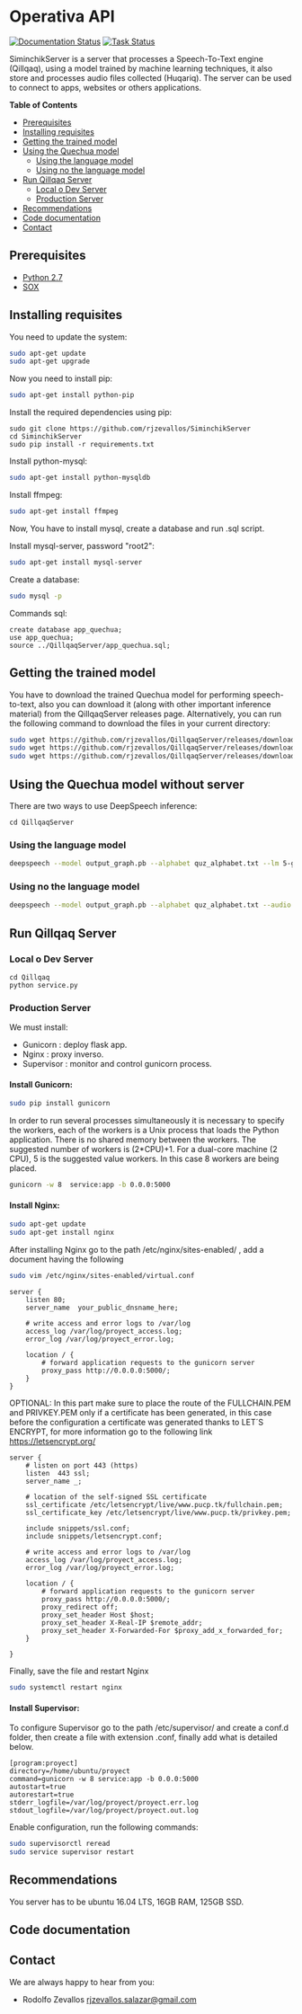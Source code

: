 # Operativa API

[![Documentation Status](https://readthedocs.org/projects/deepspeech/badge/?version=master)](http://deepspeech.readthedocs.io/?badge=master)
[![Task Status](https://github.taskcluster.net/v1/repository/mozilla/DeepSpeech/master/badge.svg)](https://github.taskcluster.net/v1/repository/mozilla/DeepSpeech/master/latest)


SiminchikServer is a server that processes a Speech-To-Text engine (Qillqaq), using a model trained by machine learning techniques, it also store and processes audio files collected (Huqariq). The server can be used to connect to apps, websites or others applications.

**Table of Contents**

- [Prerequisites](#prerequisites)
- [Installing requisites](#installing-requisites)
- [Getting the trained model](#getting-the-trained-model)
- [Using the Quechua model](#using-the-quechua-model)
  - [Using the language model](#using-the-language-model)
  - [Using no the language model](#using-no-the-language-model)
- [Run Qillqaq Server](#run-qillqaq-server)
  - [Local o Dev Server](#local_o_dev_server)
  - [Production Server](#production_server)
- [Recommendations](#recommendations)
- [Code documentation](#code-documentation)
- [Contact](#contact)

## Prerequisites

* [Python 2.7](https://www.python.org/)
* [SOX](http://sox.sourceforge.net/)

## Installing requisites

You need to update the system:

```bash
sudo apt-get update
sudo apt-get upgrade
```

Now you need to install pip:

```bash
sudo apt-get install python-pip
```

Install the required dependencies using pip:

```
sudo git clone https://github.com/rjzevallos/SiminchikServer
cd SiminchikServer
sudo pip install -r requirements.txt
```

Install python-mysql:

```bash
sudo apt-get install python-mysqldb
```

Install ffmpeg:

```bash
sudo apt-get install ffmpeg
```

Now, You have to install mysql, create a database and run .sql script.

Install mysql-server, password "root2":

```bash
sudo apt-get install mysql-server
```

Create a database:

```bash
sudo mysql -p
```

Commands sql:

```
create database app_quechua;
use app_quechua;
source ../QillqaqServer/app_quechua.sql;
```

## Getting the trained model

You have to download the trained Quechua model for performing speech-to-text, also you can download it (along with other important inference material) from the QillqaqServer releases page. Alternatively, you can run the following command to download the files in your current directory:

```bash
sudo wget https://github.com/rjzevallos/QillqaqServer/releases/download/v0.01/5-gram.binary
sudo wget https://github.com/rjzevallos/QillqaqServer/releases/download/v0.01/output_graph.pb
sudo wget https://github.com/rjzevallos/QillqaqServer/releases/download/v0.01/quz_trie
```

## Using the Quechua model without server

There are two ways to use DeepSpeech inference:

```
cd QillqaqServer
```



### Using the language model

```bash
deepspeech --model output_graph.pb --alphabet quz_alphabet.txt --lm 5-gram.binary --trie quz_trie --audio hatispa.wav
```

### Using no the language model

```bash
deepspeech --model output_graph.pb --alphabet quz_alphabet.txt --audio hatispa.wav
```


## Run Qillqaq Server

### Local o Dev Server

```
cd Qillqaq
python service.py
```

### Production Server

We must install:

* Gunicorn : deploy flask app.
* Nginx : proxy inverso.
* Supervisor : monitor and control gunicorn process.

#### Install Gunicorn:

```bash
sudo pip install gunicorn
```

In order to run several processes simultaneously it is necessary to specify the workers, each of the workers is a Unix process that loads the Python application. There is no shared memory between the workers. The suggested number of workers is (2*CPU)+1. For a dual-core machine (2 CPU), 5 is the suggested value workers. In this case 8 workers are being placed.

```bash
gunicorn -w 8  service:app -b 0.0.0:5000
```

#### Install Nginx:

```bash
sudo apt-get update
sudo apt-get install nginx
```

After installing Nginx go to the path /etc/nginx/sites-enabled/ , add a document having the following

```bash
sudo vim /etc/nginx/sites-enabled/virtual.conf
```

```
server {
    listen 80;
    server_name  your_public_dnsname_here;
    
    # write access and error logs to /var/log
    access_log /var/log/proyect_access.log;
    error_log /var/log/proyect_error.log;
    
    location / {
        # forward application requests to the gunicorn server
        proxy_pass http://0.0.0.0:5000/;
    }
}
```

OPTIONAL: In this part make sure to place the route of the FULLCHAIN.PEM and PRIVKEY.PEM only if a certificate has been generated, in this case before the configuration a certificate was generated thanks to LET´S ENCRYPT, for more information go to the following link https://letsencrypt.org/

```
server {
    # listen on port 443 (https)
    listen  443 ssl;
    server_name _;

    # location of the self-signed SSL certificate
    ssl_certificate /etc/letsencrypt/live/www.pucp.tk/fullchain.pem;
    ssl_certificate_key /etc/letsencrypt/live/www.pucp.tk/privkey.pem;

    include snippets/ssl.conf;
    include snippets/letsencrypt.conf;

    # write access and error logs to /var/log
    access_log /var/log/proyect_access.log;
    error_log /var/log/proyect_error.log;

    location / {
        # forward application requests to the gunicorn server
        proxy_pass http://0.0.0.0:5000/;
        proxy_redirect off;
        proxy_set_header Host $host;
        proxy_set_header X-Real-IP $remote_addr;
        proxy_set_header X-Forwarded-For $proxy_add_x_forwarded_for;
    }

}
```

Finally, save the file and restart Nginx

```bash
sudo systemctl restart nginx
```

#### Install Supervisor:

To configure Supervisor go to the path /etc/supervisor/ and create a conf.d folder, then create a file with extension .conf, finally add what is detailed below.

```
[program:proyect]
directory=/home/ubuntu/proyect
command=gunicorn -w 8 service:app -b 0.0.0:5000
autostart=true
autorestart=true
stderr_logfile=/var/log/proyect/proyect.err.log
stdout_logfile=/var/log/proyect/proyect.out.log
```

Enable configuration, run the following commands:

```bash
sudo supervisorctl reread
sudo service supervisor restart
```

## Recommendations

You server has to be ubuntu 16.04 LTS, 16GB RAM, 125GB SSD.

## Code documentation


## Contact

We are always happy to hear from you:

* Rodolfo Zevallos rjzevallos.salazar@gmail.com 
